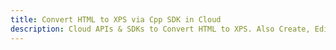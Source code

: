 ---title: Convert HTML to XPS via Cpp SDK in Clouddescription: Cloud APIs & SDKs to Convert HTML to XPS. Also Create, Edit & Render Microsoft Word & OpenOffice documents in the Cloud.---